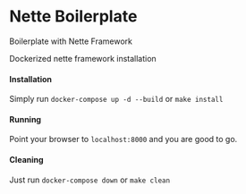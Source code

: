 # Nette Boilerplate

Boilerplate with Nette Framework

Dockerized nette framework installation


#### Installation

Simply run ``` docker-compose up -d --build ``` or ``` make install ```


#### Running

Point your browser to ``` localhost:8000 ``` and you are good to go.


#### Cleaning

Just run ``` docker-compose down ``` or ``` make clean ```


